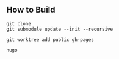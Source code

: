 ## How to Build


```
git clone
git submodule update --init --recursive
```
```
git worktree add public gh-pages
```

```
hugo
```